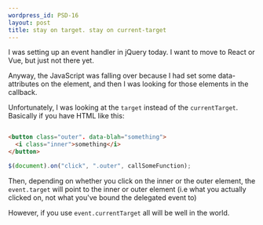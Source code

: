 ```yaml
--- 
wordpress_id: PSD-16
layout: post
title: stay on target. stay on current-target
---
```


I was setting up an event handler in jQuery today. I want to move to React or Vue, but just not there yet.

Anyway, the JavaScript was falling over because I had set some data-attributes on the element, and then
I was looking for those elements in the callback.

Unfortunately, I was looking at the `target` instead of the `currentTarget`. Basically if you have
HTML like this:

```html

<button class="outer". data-blah="something">
  <i class="inner">something</i>
</button>
```

```javascript
$(document).on("click", ".outer", callSomeFunction);
```


Then, depending on whether you click on the inner or the outer element, the `event.target` will point to the
inner or outer element (i.e what you actually clicked on, not what you've bound the delegated event to)

However, if you use `event.currentTarget` all will be well in the world.
